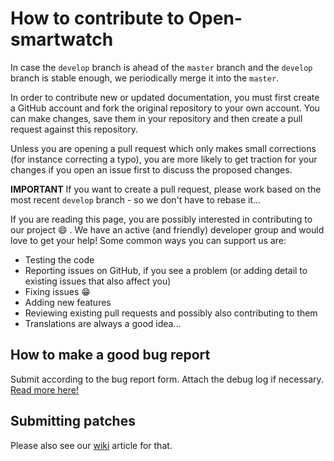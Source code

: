 # How to contribute to Open-smartwatch

In case the `develop` branch is ahead of the `master` branch and the `develop` branch is stable enough, we periodically merge it into the `master`.

In order to contribute new or updated documentation, you must first create a GitHub account and fork the original repository to your own account. You can make changes, save them in your repository and then create a pull request against this repository.

Unless you are opening a pull request which only makes small corrections (for instance correcting a typo), you are more likely to get traction for your changes if you open an issue first to discuss the proposed changes. 

**IMPORTANT** If you want to create a pull request, please work based on the most recent `develop` branch - so we don't have to rebase it...

If you are reading this page, you are possibly interested in contributing to our project 😄 . We have an active (and friendly) developer group and would love to get your help! Some common ways you can support us are:

* Testing the code
* Reporting issues on GitHub, if you see a problem (or adding detail to existing issues that also affect you)
* Fixing issues 😁
* Adding new features
* Reviewing existing pull requests and possibly also contributing to them
* Translations are always a good idea...

## How to make a good bug report

Submit according to the bug report form. Attach the debug log if necessary. [Read more here!](https://open-smartwatch.github.io/howto/contribute/#how-to-open-an-issue)

## Submitting patches

Please also see our [wiki](https://open-smartwatch.github.io/howto/contribute/) article for that.
